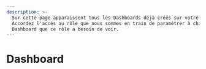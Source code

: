 ```yaml
---
description: >-
  Sur cette page apparaissent tous les Dashboards déjà créés sur votre instance.
  Accordez l'accès au rôle que nous sommes en train de paramétrer à chaque
  Dashboard que ce rôle a besoin de voir.
---
```


# Dashboard

